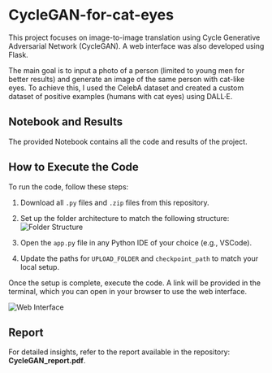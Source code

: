 # CycleGAN-for-cat-eyes

This project focuses on image-to-image translation using Cycle Generative Adversarial Network (CycleGAN). A web interface was also developed using Flask.

The main goal is to input a photo of a person (limited to young men for better results) and generate an image of the same person with cat-like eyes. To achieve this, I used the CelebA dataset and created a custom dataset of positive examples (humans with cat eyes) using DALL·E.

## Notebook and Results

The provided Notebook contains all the code and results of the project.

## How to Execute the Code

To run the code, follow these steps:

1. Download all `.py` files and `.zip` files from this repository.
2. Set up the folder architecture to match the following structure:
   ![Folder Structure](https://github.com/user-attachments/assets/ad88347b-53af-42fe-b48b-b7a0d9d457d6)

3. Open the `app.py` file in any Python IDE of your choice (e.g., VSCode).
4. Update the paths for `UPLOAD_FOLDER` and `checkpoint_path` to match your local setup.

Once the setup is complete, execute the code. A link will be provided in the terminal, which you can open in your browser to use the web interface.

![Web Interface](https://github.com/user-attachments/assets/5d366ee9-bac4-45d2-83b8-ad2b3bf51c97)

## Report

For detailed insights, refer to the report available in the repository: **CycleGAN_report.pdf**.
